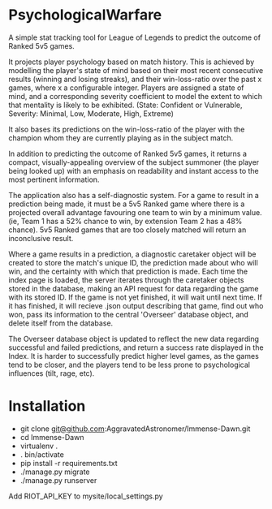 # PsychologicalWarfare
A simple stat tracking tool for League of Legends to predict the outcome of Ranked 5v5 games.

It projects player psychology based on match history. This is achieved by modelling the player's state of mind based on their most recent consecutive results (winning and losing streaks), and their
win-loss-ratio over the past x games, where x a configurable integer. Players are assigned a state of mind, and a corresponding severity coefficient to model the extent to which that mentality is
likely to be exhibited. (State: Confident or Vulnerable, Severity: Minimal, Low, Moderate, High, Extreme)

It also bases its predictions on the win-loss-ratio of the player with the champion whom they are currently playing as in the subject match.

In addition to predicting the outcome of Ranked 5v5 games, it returns a compact, visually-appealing overview of the subject summoner (the player being looked up) with an emphasis on readability and
instant access to the most pertinent information.

The application also has a self-diagnostic system. For a game to result in a prediction being made, it must be a 5v5 Ranked game where there is a projected overall advantage favouring one team to win by a minimum value. (ie, Team 1 has a 52% chance to win, by extension Team 2 has a 48% chance). 5v5 Ranked games that are too closely matched will return an inconclusive result.

Where a game results in a prediction, a diagnostic caretaker object will be created to store the match's unique ID, the prediction made about who will win, and the certainty with which that prediction
is made. Each time the index page is loaded, the server iterates through the caretaker objects stored in the database, making an API request for data regarding the game with its stored ID. If the game is not yet finished, it will wait until next time. If it has finished, it will recieve .json output describing that game, find out who won, pass its information to the central 'Overseer' database object, and delete itself from the database.

The Overseer database object is updated to reflect the new data regarding successful and failed predictions, and return a success rate displayed in the Index. It is harder to successfully predict higher level games, as the games tend to be closer, and the players tend to be less prone to psychological influences (tilt, rage, etc).

# Installation
* git clone git@github.com:AggravatedAstronomer/Immense-Dawn.git
* cd Immense-Dawn
* virtualenv .
* . bin/activate
* pip install -r requirements.txt
* ./manage.py migrate
* ./manage.py runserver

Add RIOT_API_KEY to mysite/local_settings.py
